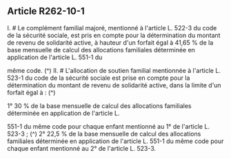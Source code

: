 ## Article R262-10-1

I. # Le complément familial majoré, mentionné à l'article L. 522-3 du code de la sécurité sociale, est pris en
compte pour la détermination du montant de revenu de solidarité active, à hauteur d'un forfait égal à 41,65
% de la base mensuelle de calcul des allocations familiales déterminée en application de l'article L. 551-1 du

même code. (^)
II. # L'allocation de soutien familial mentionnée à l'article L. 523-1 du code de la sécurité sociale est prise en
compte pour la détermination du montant de revenu de solidarité active, dans la limite d'un forfait égal à : (^)


1° 30 % de la base mensuelle de calcul des allocations familiales déterminée en application de l'article L.

551-1 du même code pour chaque enfant mentionné au 1° de l'article L. 523-3 ; (^)
2° 22,5 % de la base mensuelle de calcul des allocations familiales déterminée en application de l'article L.
551-1 du même code pour chaque enfant mentionné au 2° de l'article L. 523-3.

